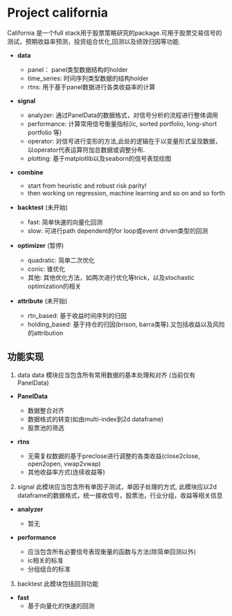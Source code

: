 # Project california

California 是一个full stack用于股票策略研究的package.可用于股票交易信号的测试，预期收益率预测，投资组合优化,回测以及绩效归因等功能.

- **data**
    - panel： panel类型数据结构的holder
    - time_series: 时间序列类型数据的结构holder
    - rtns: 用于基于panel数据进行各类收益率的计算

- **signal**
   - analyzer: 通过PanelData的数据格式，对信号分析的流程进行整体调用
   - performance: 计算常用信号衡量指标(ic, sorted portfolio, long-short portfolio 等)
   - operator: 对信号进行变形的方法,此处的逻辑在于以变量形式呈现数据，以operator代表运算符加总数据或调整分布.
   - plotting: 基于matplotlib以及seaborn的信号表现绘图

- **combine**
    - start from heuristic and robust risk parity!
    - then working on regression, machine learning and so on and so forth

- **backtest** (未开始)
    - fast: 简单快速的向量化回测
    - slow: 可进行path dependent的for loop或event driven类型的回测

- **optimizer** (暂停)
    - quadratic: 简单二次优化
    - conic: 锥优化
    - 其他: 其他优化方法，如两次进行优化等trick，以及stochastic optimization的相关

- **attribute** (未开始)
    - rtn_based: 基于收益时间序列的归因
    - holding_based: 基于持仓的归因(brison, barra类等).又包括收益以及风险的attribution

## 功能实现
1. data
data 模块应当包含所有常用数据的基本处理和对齐 (当前仅有PanelData)

- **PanelData**
    - 数据整合对齐
    - 数据格式的转变(如由multi-index到2d dataframe)
    - 股票池的筛选 

- **rtns**
    - 无需复权数据的基于preclose进行调整的各类收益(close2close, open2open, vwap2vwap)
    - 其他收益率方式(连续收益等)

2. signal
此模块应当包含所有单因子测试，单因子处理的方式, 此模块应以2d dataframe的数据格式，统一接收信号，股票池，行业分组，收益等相关信息

- **analyzer**
    - 暂无

- **performance**
    - 应当包含所有必要信号表现衡量的函数与方法(除简单回测以外)
    - ic相关的标准
    - 分组组合的标准

3. backtest
此模块包括回测功能

- **fast**
    - 基于向量化的快速的回测

